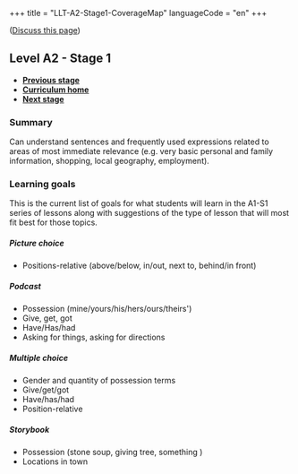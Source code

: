 +++
title = "LLT-A2-Stage1-CoverageMap"
languageCode = "en"
+++

([Discuss this page](/en/LLT-A2-Stage1-Talk))

## Level A2 - Stage 1

  - **[Previous stage](/en/LLT-A1-Stage3-CoverageMap)**
  - **[Curriculum home](/group/thelastlanguagetextbook/curriculum)**
  - **[Next stage](/en/LLT-A2-Stage2-CoverageMap)**

### Summary

Can understand sentences and frequently used expressions related to
areas of most immediate relevance (e.g. very basic personal and family
information, shopping, local geography, employment).

### Learning goals

This is the current list of goals for what students will learn in the
A1-S1 series of lessons along with suggestions of the type of lesson
that will most fit best for those topics.

##### Picture choice

  - Positions-relative (above/below, in/out, next to, behind/in front)

##### Podcast

  - Possession (mine/yours/his/hers/ours/theirs')
  - Give, get, got
  - Have/Has/had
  - Asking for things, asking for directions

##### Multiple choice

  - Gender and quantity of possession terms
  - Give/get/got
  - Have/has/had
  - Position-relative

##### Storybook

  - Possession (stone soup, giving tree, something )
  - Locations in town

